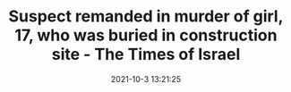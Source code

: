 ---
"title": "Suspect remanded in murder of girl, 17, who was buried in construction site - The Times of Israel"
"date": "2021-10-3 13:21:25"
"feed_name": "GOOGLENEWSCONSTRUCTION"
"feed_website": "https://news.google.com/search?q=construction%2Bincident&hl=en-US&gl=US&ceid=US:en"
"feed_rss": "https://news.google.com/rss/search?q=construction%2Bincident&hl=en-US&gl=US&ceid=US:en"
"link": "https://www.timesofisrael.com/suspect-remanded-in-murder-of-girl-17-who-was-buried-in-construction-site/"
"source": "{'href': 'https://www.timesofisrael.com', 'title': 'The Times of Israel'}"
"file": "_posts/2021-1-1-dd2dbb46436e9d505a3ceb276fc265f320fb3503.md"
"accident": "1"
"drilling": "0"
"dead": "1"
"injured": "0"
"arrested": "0"
"where": "construction site"
"causes": "murder"
"place": "unknown place"
---